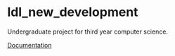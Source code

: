 # ldl_new_development
Undergraduate project for third year computer science.

[Documentation](dist/doc/html/ldl/index.html)
